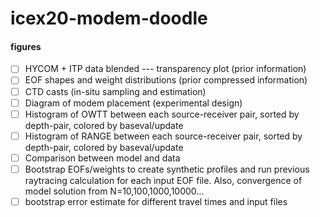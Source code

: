 # icex20-modem-doodle

#### figures
- [ ] HYCOM + ITP data blended --- transparency plot (prior information)
- [ ] EOF shapes and weight distributions (prior compressed information)
- [ ] CTD casts (in-situ sampling and estimation)
- [ ] Diagram of modem placement (experimental design)
- [ ] Histogram of OWTT between each source-receiver pair, sorted by depth-pair, colored by baseval/update
- [ ] Histogram of RANGE between each source-receiver pair, sorted by depth-pair, colored by baseval/update
- [ ] Comparison between model and data
- [ ] Bootstrap EOFs/weights to create synthetic profiles and run previous raytracing calculation for each input EOF file.  Also, convergence of model solution from N=10,100,1000,10000...
- [ ] bootstrap error estimate for different travel times and input files
